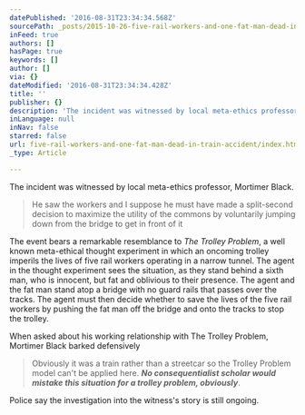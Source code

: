 ```yaml
---
datePublished: '2016-08-31T23:34:34.568Z'
sourcePath: _posts/2015-10-26-five-rail-workers-and-one-fat-man-dead-in-train-accident.md
inFeed: true
authors: []
hasPage: true
keywords: []
author: []
via: {}
dateModified: '2016-08-31T23:34:34.428Z'
title: ''
publisher: {}
description: 'The incident was witnessed by local meta-ethics professor, Mortimer Black.'
inLanguage: null
inNav: false
starred: false
url: five-rail-workers-and-one-fat-man-dead-in-train-accident/index.html
_type: Article

---
```

The incident was witnessed by local meta-ethics professor, Mortimer Black.

> He saw the workers and I suppose he must have made a split-second decision to maximize the utility of the commons by voluntarily jumping down from the bridge to get in front of it

The event bears a remarkable resemblance to _The Trolley Problem_, a well known meta-ethical thought experiment in which an oncoming trolley imperils the lives of five rail workers operating in a narrow tunnel. The agent in the thought experiment sees the situation, as they stand behind a sixth man, who is innocent, but fat and oblivious to their presence. The agent and the fat man stand atop a bridge with no guard rails that passes over the tracks. The agent must then decide whether to save the lives of the five rail workers by pushing the fat man off the bridge and onto the tracks to stop the trolley.

When asked about his working relationship with The Trolley Problem, Mortimer Black barked defensively

> Obviously it was a train rather than a streetcar so the Trolley Problem model can't be applied here. _**No consequentialist scholar would mistake this situation for a trolley problem, obviously**_.

Police say the investigation into the witness's story is still ongoing.